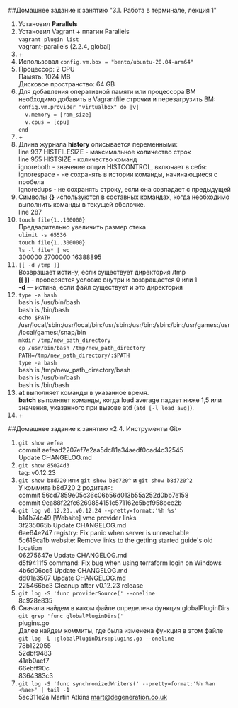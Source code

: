 ##Домашнее задание к занятию "3.1. Работа в терминале, лекция 1"

1. Установил **Parallels**
2. Установил Vagrant + плагин Parallels  
`vagrant plugin list`  
vagrant-parallels (2.2.4, global)
3. \+
4. Использовал `config.vm.box = "bento/ubuntu-20.04-arm64"`
5. Процессор: 2 CPU  
Память: 1024 MB  
Дисковое пространство: 64 GB
6. Для добавления оперативной памяти или процессора ВМ необходимо добавить в Vagrantfile строчки и перезагрузить ВМ:  
`config.vm.provider "virtualbox" do |v|`  
`  v.memory = [ram_size]`  
`  v.cpus = [cpu]`  
`end`
7. \+
8. Длина журнала **history** описывается переменными:  
line 937 HISTFILESIZE - максимальное количество строк  
line 955 HISTSIZE - количество команд  
ignoreboth - значение опции HISTCONTROL, включает в себя:  
ignorespace - не сохранять в истории команды, начинающиеся с пробела  
ignoredups - не сохранять строку, если она совпадает с предыдущей  
9. Символы **{}** используются в составных командах, когда необходимо выполнить команды в текущей оболочке.  
line 287
10. `touch file{1..100000}`  
Предварительно увеличить размер стека  
`ulimit -s 65536`  
`touch file{1..300000}`  
`ls -l file* | wc`  
 300000 2700000 16388895
11. `[[ -d /tmp ]]`  
Возвращает истину, если существует директория /tmp  
**[[ ]]** - проверяется условие внутри и возвращается 0 или 1  
**-d** — истина, если файл существует и это директория
12. `type -a bash`  
bash is /usr/bin/bash  
bash is /bin/bash  
`echo $PATH`  
/usr/local/sbin:/usr/local/bin:/usr/sbin:/usr/bin:/sbin:/bin:/usr/games:/usr/local/games:/snap/bin  
`mkdir /tmp/new_path_directory`  
`cp /usr/bin/bash /tmp/new_path_directory`  
`PATH=/tmp/new_path_directory/:$PATH`  
`type -a bash`  
bash is /tmp/new_path_directory/bash  
bash is /usr/bin/bash  
bash is /bin/bash
13. **at** выполняет команды в указанное время.  
**batch** выполняет команды, когда load average падает ниже 1,5 или значения, указанного при вызове atd (`atd [-l load_avg]`).
14. \+




##Домашнее задание к занятию «2.4. Инструменты Git»
1. `git show aefea`\
commit aefead2207ef7e2aa5dc81a34aedf0cad4c32545\
Update CHANGELOG.md
2. `git show 85024d3`\
tag: v0.12.23
3. `git show b8d720` или `git show b8d720^` и `git show b8d720^2`\
У коммита b8d720 2 родителя:\
commit 56cd7859e05c36c06b56d013b55a252d0bb7e158\
commit 9ea88f22fc6269854151c571162c5bcf958bee2b
4. `git log v0.12.23..v0.12.24 --pretty=format:'%h %s'`\
b14b74c49 [Website] vmc provider links\
3f235065b Update CHANGELOG.md\
6ae64e247 registry: Fix panic when server is unreachable\
5c619ca1b website: Remove links to the getting started guide's old location\
06275647e Update CHANGELOG.md\
d5f9411f5 command: Fix bug when using terraform login on Windows\
4b6d06cc5 Update CHANGELOG.md\
dd01a3507 Update CHANGELOG.md\
225466bc3 Cleanup after v0.12.23 release
5. `git log -S 'func providerSource(' --oneline`\
8c928e835
6. Сначала найдем в каком файле определена функция globalPluginDirs\
`git grep 'func globalPluginDirs('`\
plugins.go\
Далее найдем коммиты, где была изменена функция в этом файле\
`git log -L :globalPluginDirs:plugins.go --oneline`\
78b122055\
52dbf9483\
41ab0aef7\
66ebff90c\
8364383c3
7. `git log -S 'func synchronizedWriters(' --pretty=format:'%h %an <%ae>' | tail -1`\
5ac311e2a Martin Atkins <mart@degeneration.co.uk>
